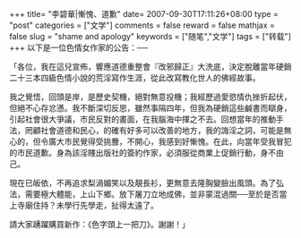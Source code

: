 +++
title= "李碧華|慚愧、道歉"
date= 2007-09-30T17:11:26+08:00
type = "post"
categories = ["文学"]
comments = false
reward = false
mathjax = false
slug = "shame and apology"
keywords = ["随笔","文学"]
tags = ["转载"]
+++
以下是一位色情女作家的公告：──

「各位，我在這兒宣佈，響應道德重整會『改邪歸正』大洗底，決定脫離當年硬銷二十三本四級色情小說的荒淫寫作生涯，從此改寫教化世人的佛經故事。

我之覺悟，回頭是岸，是歷史契機，絕對無意投機；我經歷過愛慾情仇挫折起伏，但絕不心存忿懣。我不斷深切反思，雖然事隔四年，但我為硬銷這些鹹書而瞓身，引起社會很大爭議，市民反對的畫面，在我腦海中揮之不去。回想當年的推動手法，罔顧社會道德和民心，的確有好多可以改善的地方，我的誨淫之詞，可能是無心的，但令廣大市民覺得受挑釁，不開心，我感到好慚愧。在此，向當年受我冒犯的市民道歉。身為該淫賤出版社的簽約作家，必須服從商業上促銷行動，身不由己。
<!--more-->
現在已皈依，不再追求梨渦媚笑以及靚長衫，更無意去隆胸變臉出風頭。為了弘法，需要極大體能，上山下鄉。放下屠刀立地成佛，並非蒙混過關──至於是否當上寺廟住持？未學行先學走，扯得太遠了。

請大家踴躍購買新作：《色字頭上一把刀》。謝謝！」
